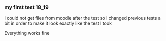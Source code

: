 ### my first test 18_19

I could not get files from moodle after the test so I changed 
previous tests a bit in order to make it look exactly like the test I took

Everything works fine